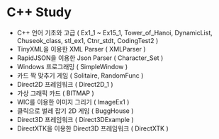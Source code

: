 # C++ Study
- C++ 언어 기초와 고급 ( Ex1_1 ~ Ex15_1,
Tower_of_Hanoi, DynamicList, Chuseok_class, stl_ex1, Ctnr_stdt, CodingTest2 )
- TinyXML을 이용한 XML Parser ( XMLParser )
- RapidJSON을 이용한 Json Parser ( Character_Set )
- Windows 프로그래밍 ( SimpleWindow )
- 카드 짝 맞추기 게임 ( Solitaire, RandomFunc )
- Direct2D 프레임워크 ( Direct2D_1 )
- 가상 그래픽 카드 ( BITMAP )
- WIC를 이용한 이미지 그리기 ( ImageEx1 )
- 클릭으로 벌레 잡기 2D 게임 ( BuggHouse )
- Direct3D 프레임워크 ( Direct3DExample )
- DirectXTK을 이용한 Direct3D 프레임워크 ( DirectXTK )
